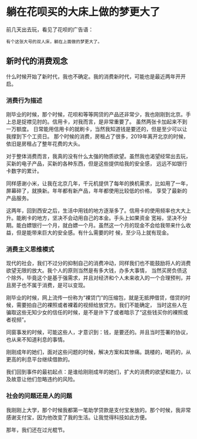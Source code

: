 # 躺在花呗买的大床上做的梦更大了

前几天出去玩，看见了花呗的广告语：

    有个这张大号的双人床，躺在上面做的梦更大了。

## 新时代的消费观念

什么时候开始了新时代，我也不确定。我的消费新时代，可能也是最近两年开开启。

### 消费行为描述

刚毕业的时候，那个时候，花呗和等等网贷的产品还非常少，我也刚刚到北京。手上总是捉襟见肘的。信用卡，对我而言，是非常重要了。
虽然两张卡加起来不到一万额度。
日常能用信用卡的就刷卡，当然我知道钱是要还的，但是至少可以让我撑到下个工资日。
那个时候的消费，房租占了很多，2019年离开北京的时候，依旧是房租占了整年花费的大头。

对于整体消费而言，我真的没有什么太强的物质欲望。虽然我也渴望经常出去玩，买新的电子产品，买新的各种东西，但是这些提供给我的安全感，
远远不如银行卡数字的累计。

同样感谢小米，让我在北京几年，千元机提供了每年的换机需求，比如用了一年，屏幕碎了，就换新。年年都有新产品，年年都使用比较低的价格，
享受了最新的产品服务。

这两年，回到西安之后，生活中用钱的地方逐渐多了。信用卡的使用频率也大大上升。能刷卡的地方，坚决不会动用自己的本金。手头上如果资金
宽裕，坚决不分期。能白嫖银行一个月，就白嫖一个月。虽然这一个月的现金不会给我带来什么收益，但是能带来巨大的安全感。有什么需要的时
候，至少马上就有现金。

### 消费主义思维模式

现代的社会，我们不过分的抑制自己的消费冲动，同样我们也不能鼓励将人的消费欲望无限的放大。我个人的原则当然是有多大钱，办多大事情，
当然买房负债这个除外，毕竟这个是基于强需求，并且对经济和个人未来收入的一个合理预判，并且房子也不属于消费，是可以变现。

刚毕业的时候，网上流传一份称为“裸贷门”的压缩包，就是无抵押借贷，借贷的时候，需要拍自己的裸照或者裸着的视频给放贷方。我们不能确定，
当时这些人在骗取这些无知少女的信任的时候，是不是许下了或者暗示了“这些钱买你的裸照或者视频”。

同窗事发的时候，可能这些人，才意识到：钱，是要还的。并且当时签署的协议，也从来不知道利息的事情。

刚刚成年的她们，面对这些问题的时候，解决方案和其惨痛。跳楼的，喝药的，从更高的利息平台继续借款的。

我们回到事件的最初起点：是谁给刚刚成年的她们，扩大的消费的欲望和能力，以及故意让他们忽略违约的风险。

### 社会的问题还是人的问题

我刚刚上大学，那个时候我都第一笔助学贷款是支付宝发放的。那个时候，我非常感谢支付宝，因为他改变了我的生活。让我觉得科技如此方便。

那年，我们还在过光棍节。


